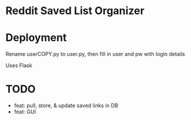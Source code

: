 # Reddit Saved List Organizer

# Deployment
Rename userCOPY.py to user.py, then fill in user and pw with login details

Uses Flask

# TODO
* feat: pull, store, & update saved links in DB
* feat: GUI
